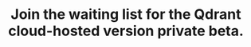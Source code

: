 ---
title: Join the waiting list for the Qdrant cloud-hosted version private beta.
section_title: Request early access to the Qdrant Cloud
form:
  - id: 0
    header: "Get <span style='color: var(--brand-primary);'>Early Access</span> to Qdrant Cloud"
    label: All right! 😊 What is your e-mail? *
    placeholder: name@example.com
    type: email
    name: email
    required: True
  - id: 1
    label: May we have your name, please?
    type: text
    rows: 1
    placeholder: Dr. Smith
    name: name
  - id: 2
    label: For what purpose do you/will you use a cloud-hosted solution?
    type: checkbox
    options:
    - For my company product
    - For one of my company internal project
    - For a client as an agency or a freelancer
    - For a personal project
    name: purpose
  - id: 3
    label: What's the size of your company?
    type: radio
    options:
    - 1
    - 2-10
    - 11-50
    - 51-200
    - 201-1000
    - 1001+
    name: companySize
  - id: 4
    label: What is your use case?
    type: radio
    options:
    - Semantic Text Search
    - Similar Image Search
    - Recommendations
    - Chat Bots
    - Matching Engines
    - Anomalies Detection
    - Other
    name: case
  - id: 5
    label: Have you ever used any vector search engines? If yes, which ones?
    type: text
    rows: 1
    placeholder: Type here your answer
    name: experienced
---